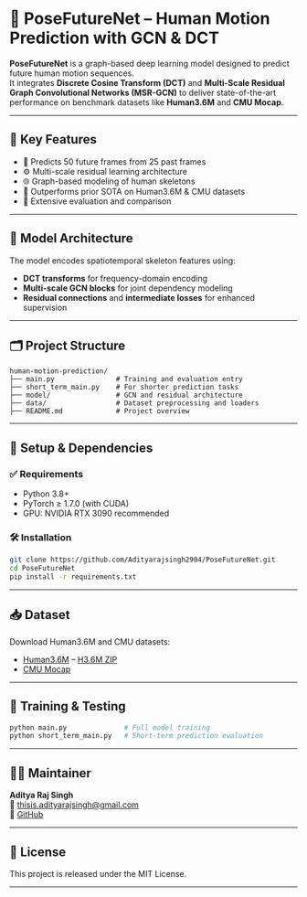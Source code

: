 
# 🕺 PoseFutureNet – Human Motion Prediction with GCN & DCT

**PoseFutureNet** is a graph-based deep learning model designed to predict future human motion sequences.  
It integrates **Discrete Cosine Transform (DCT)** and **Multi-Scale Residual Graph Convolutional Networks (MSR-GCN)** to deliver state-of-the-art performance on benchmark datasets like **Human3.6M** and **CMU Mocap**.

---

## 📌 Key Features

- 🔁 Predicts 50 future frames from 25 past frames
- ⚙️ Multi-scale residual learning architecture
- 🌐 Graph-based modeling of human skeletons
- 🎯 Outperforms prior SOTA on Human3.6M & CMU datasets
- 🧪 Extensive evaluation and comparison

---

## 🧠 Model Architecture

The model encodes spatiotemporal skeleton features using:
- **DCT transforms** for frequency-domain encoding
- **Multi-scale GCN blocks** for joint dependency modeling
- **Residual connections** and **intermediate losses** for enhanced supervision

---

## 🗂️ Project Structure

```
human-motion-prediction/
├── main.py               # Training and evaluation entry
├── short_term_main.py    # For shorter prediction tasks
├── model/                # GCN and residual architecture
├── data/                 # Dataset preprocessing and loaders
├── README.md             # Project overview
```

---

## 🔧 Setup & Dependencies

### ✅ Requirements

- Python 3.8+
- PyTorch ≥ 1.7.0 (with CUDA)
- GPU: NVIDIA RTX 3090 recommended

### 🛠 Installation

```bash
git clone https://github.com/Adityarajsingh2904/PoseFutureNet.git
cd PoseFutureNet
pip install -r requirements.txt
```

---

## 📥 Dataset

Download Human3.6M and CMU datasets:

- [Human3.6M](http://vision.imar.ro/human3.6m/description.php) – [H3.6M ZIP](http://www.cs.stanford.edu/people/ashesh/h3.6m.zip)
- [CMU Mocap](http://mocap.cs.cmu.edu/)

---

## 🧪 Training & Testing

```bash
python main.py              # Full model training
python short_term_main.py   # Short-term prediction evaluation
```

---

## 👨‍💻 Maintainer

**Aditya Raj Singh**  
📧 thisis.adityarajsingh@gmail.com  
🔗 [GitHub](https://github.com/Adityarajsingh2904)

---

## 📜 License

This project is released under the MIT License.

---
